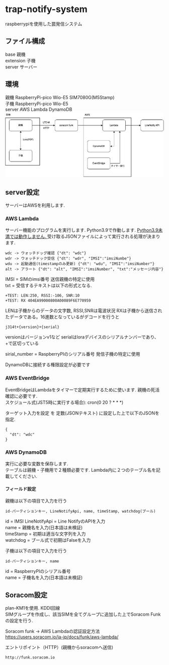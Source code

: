 # trap-notify-system
raspberrypiを使用した罠発信システム

## ファイル構成
base 親機  
extension 子機  
server サーバー

## 環境
親機 RaspberryPi-pico  Wio-E5 SIM7080G(M5Stamp)  
子機 RaspberryPi-pico  Wio-E5  
server AWS Lambda DynamoDB
![環境図](README_images/trap.jpg)

## server設定
サーバーはAWSを利用します. 
### AWS Lambda
サーバー機能のプログラムを実行します. Python3.9で作動します. <u>Python3.9未満では動作しません. </u>
受け取るJSONファイルによって実行される処理が決まります.  
```
wdc -> ウォッチドッグ確認 {"dt": "wdc"}  
wdr -> ウォッチドック受信 {"dt": "wdr", "IMSI":"imsiNumbe"}  
wdu -> 起動通信(timestampのみ更新) {"dt": "wdu", "IMSI":"imsiNumber"}  
alt -> アラート {"dt": "alt", "IMSI":"imsiNumber", "txt":"メッセージ内容"}  
```
IMSI = SIMのimsi番号 送信親機の特定に使用  
txt = 受信するテキストは以下の形式となる.
```
+TEST: LEN:250, RSSI:-106, SNR:10
+TEST: RX 404EA99000800A00089F6E770959
```
LENは子機からのデータの文字数, RSSI,SNRは電波状況
RXは子機から送信されたデータである。16進数となっているがデコードを行うと
```
j314t+{version}+{serial}
```
versionはバージョンv1など
serialはloraデバイスのシリアルナンバーであり、+で区切っている

sirial_number = RaspberryPIのシリアル番号  発信子機の特定に使用  

DynamoDBに接続する権限設定が必要です

### AWS EventBridge
EventBridgeはLambdaをタイマーで定期実行するために使います. 親機の死活確認に必要です.  
スケジュール式(JST5時に実行する場合): cron(0 20 ? * * *) 

ターゲット入力を設定 を 定数(JSONテキスト) に設定した上で以下のJSONを指定.
```
{
  "dt": "wdc"
}
```

### AWS DynamoDB
実行に必要な変数を保存します.  
テーブルは親機・子機用で２種類必要です. Lambda内に２つのテーブル名を記載してください.
#### フィールド設定
親機は以下の項目で入力を行う
```
id-パーティションキー, LineNotifyApi, name, timeStamp, watchdog(ブール)
```
id = IMSI
LineNotifyApi = Line NotifyのAPIを入力  
name = 親機名を入力(日本語は未検証)  
timeStamp = 初期は適当な文字列を入力  
watchdog = ブール式で初期はFalseを入力  

子機は以下の項目で入力を行う
```
id-パーティションキー, name
```
id = RaspberryPIのシリアル番号  
name = 子機名を入力(日本語は未検証)   

## Soracom設定
plan-KM1を使用. KDDI回線  
SIMグループを作成し、該当SIMを全てグループに追加した上でSoracom Funkの設定を行う.

Soracom funk -> AWS Lambdaの認証設定方法  
https://users.soracom.io/ja-jp/docs/funk/aws-lambda/

エントリポイント（HTTP）(親機からsoracomへ送信)
```
http://funk.soracom.io
```